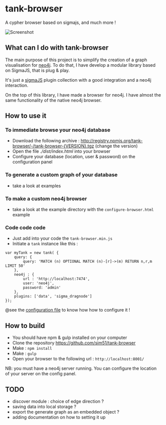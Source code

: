 # tank-browser

A cypher browser based on sigmajs, and much more !

![Screenshot](http://www.bsimard.com/image?name=/Application/tank/screenshot.png)

## What can I do with tank-browser

The main purpose of this project is to simplify the creation of a graph visualisation for [neo4j](http://www.neo4j.org). To do that, I have develop a modular library based on SigmaJS, that is plug & play. 

It's just a [sigmaJS](http://www.sigmajs.org) plugin collection with a good integration and a neo4j interaction.
  
On the top of this library, I have made a browser for neo4j. I have almost the same functionality of the native neo4j browser. 

## How to use it 

### To immediate browse your neo4j database

 * Download the following archive : http://registry.npmjs.org/tank-browser/-/tank-browser-{VERSION}.tgz (change the version)
 * Open the file *./dist/index.html* into your browser
 * Configure your database (location, user & password) on the configuration panel
 
### To generate a custom graph of your database

 * take a look at examples

### To make a custom neo4j browser

 * take a look at the example directory with the ```configure-browser.html``` example
 
### Code code code

 * Just add into your code the ```tank-browser.min.js```
 * Initiate a ```tank``` instance like this :
```
var myTank = new tank( {
    query: {
        query: 'MATCH (n) OPTIONAL MATCH (n)-[r]->(m) RETURN n,r,m LIMIT 50'
    },
    neo4j : {
        url : 'http://localhost:7474',
        user: 'neo4j',
        password: 'admin'
    },
    plugins: ['data', 'sigma_dragnode'] 
});
```

@see the [configuration file](https://github.com/sim51/tank-browser/blob/master/app/js/tank.settings.js) to know how how to configure it ! 

## How to build

 * You should have npm & gulp installed on your computer
 * Clone the repository https://github.com/sim51/tank-browser
 * Make : ```npm install```
 * Make : ```gulp```
 * Open your browser to the following url  : ```http://localhost:8001/```
 
NB: you must have a neo4j server running. You can configure the location of your server on the config panel.

## TODO 

 * discover module : choice of edge direction ?
 * saving data into local storage ?
 * export the generate graph as an embedded object ?
 * adding documentation on how to setting it up